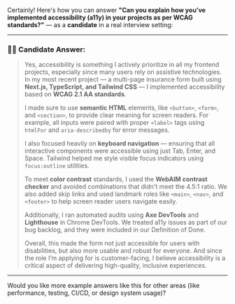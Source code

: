 Certainly! Here's how you can answer **"Can you explain how you’ve implemented accessibility (a11y) in your projects as per WCAG standards?"** — as a **candidate** in a real interview setting:

---

### 🧑‍💼 **Candidate Answer:**

> Yes, accessibility is something I actively prioritize in all my frontend projects, especially since many users rely on assistive technologies. In my most recent project — a multi-page insurance form built using **Next.js, TypeScript, and Tailwind CSS** — I implemented accessibility based on **WCAG 2.1 AA standards**.
>
> I made sure to use **semantic HTML** elements, like `<button>`, `<form>`, and `<section>`, to provide clear meaning for screen readers. For example, all inputs were paired with proper `<label>` tags using `htmlFor` and `aria-describedby` for error messages.
>
> I also focused heavily on **keyboard navigation** — ensuring that all interactive components were accessible using just Tab, Enter, and Space. Tailwind helped me style visible focus indicators using `focus:outline` utilities.
>
> To meet **color contrast** standards, I used the **WebAIM contrast checker** and avoided combinations that didn't meet the 4.5:1 ratio. We also added skip links and used landmark roles like `<main>`, `<nav>`, and `<footer>` to help screen reader users navigate easily.
>
> Additionally, I ran automated audits using **Axe DevTools** and **Lighthouse** in Chrome DevTools. We treated a11y issues as part of our bug backlog, and they were included in our Definition of Done.
>
> Overall, this made the form not just accessible for users with disabilities, but also more usable and robust for everyone. And since the role I’m applying for is customer-facing, I believe accessibility is a critical aspect of delivering high-quality, inclusive experiences.

---

Would you like more example answers like this for other areas (like performance, testing, CI/CD, or design system usage)?
